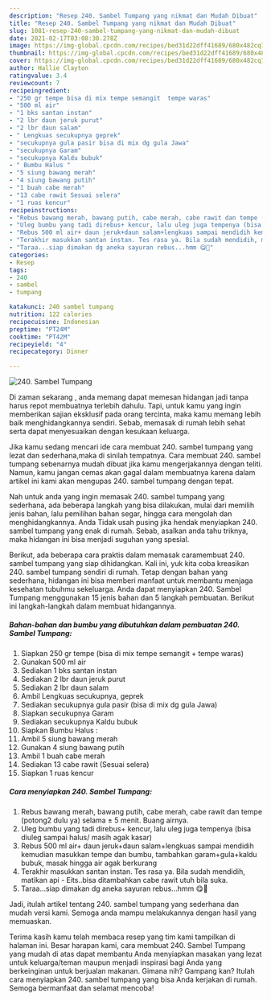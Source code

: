 ```yaml
---
description: "Resep 240. Sambel Tumpang yang nikmat dan Mudah Dibuat"
title: "Resep 240. Sambel Tumpang yang nikmat dan Mudah Dibuat"
slug: 1081-resep-240-sambel-tumpang-yang-nikmat-dan-mudah-dibuat
date: 2021-02-17T03:08:30.278Z
image: https://img-global.cpcdn.com/recipes/bed31d22dff41689/680x482cq70/240-sambel-tumpang-foto-resep-utama.jpg
thumbnail: https://img-global.cpcdn.com/recipes/bed31d22dff41689/680x482cq70/240-sambel-tumpang-foto-resep-utama.jpg
cover: https://img-global.cpcdn.com/recipes/bed31d22dff41689/680x482cq70/240-sambel-tumpang-foto-resep-utama.jpg
author: Hallie Clayton
ratingvalue: 3.4
reviewcount: 7
recipeingredient:
- "250 gr tempe bisa di mix tempe semangit  tempe waras"
- "500 ml air"
- "1 bks santan instan"
- "2 lbr daun jeruk purut"
- "2 lbr daun salam"
- " Lengkuas secukupnya geprek"
- "secukupnya gula pasir bisa di mix dg gula Jawa"
- "secukupnya Garam"
- "secukupnya Kaldu bubuk"
- " Bumbu Halus "
- "5 siung bawang merah"
- "4 siung bawang putih"
- "1 buah cabe merah"
- "13 cabe rawit Sesuai selera"
- "1 ruas kencur"
recipeinstructions:
- "Rebus bawang merah, bawang putih, cabe merah, cabe rawit dan tempe (potong2 dulu ya) selama ± 5 menit. Buang airnya."
- "Uleg bumbu yang tadi direbus+ kencur, lalu uleg juga tempenya (bisa diuleg sampai halus/ masih agak kasar)"
- "Rebus 500 ml air+ daun jeruk+daun salam+lengkuas sampai mendidih kemudian masukkan tempe dan bumbu, tambahkan garam+gula+kaldu bubuk, masak hingga air agak berkurang"
- "Terakhir masukkan santan instan. Tes rasa ya. Bila sudah mendidih, matikan api Eits..bisa ditambahkan cabe rawit utuh bila suka."
- "Taraa...siap dimakan dg aneka sayuran rebus...hmm 😋🤭"
categories:
- Resep
tags:
- 240
- sambel
- tumpang

katakunci: 240 sambel tumpang 
nutrition: 122 calories
recipecuisine: Indonesian
preptime: "PT24M"
cooktime: "PT42M"
recipeyield: "4"
recipecategory: Dinner

---
```



![240. Sambel Tumpang](https://img-global.cpcdn.com/recipes/bed31d22dff41689/680x482cq70/240-sambel-tumpang-foto-resep-utama.jpg)

Di zaman  sekarang , anda memang dapat memesan hidangan jadi tanpa harus repot membuatnya terlebih dahulu. Tapi, untuk kamu yang ingin memberikan sajian eksklusif pada orang tercinta, maka kamu memang lebih baik menghidangkannya sendiri. Sebab, memasak di rumah lebih sehat serta dapat menyesuaikan dengan kesukaan keluarga.

Jika kamu sedang mencari ide cara membuat 240. sambel tumpang yang lezat dan sederhana,maka di sinilah tempatnya. Cara membuat 240. sambel tumpang  sebenarnya mudah dibuat jika kamu mengerjakannya dengan teliti. Namun, kamu jangan cemas akan gagal dalam membuatnya 
karena dalam artikel ini kami akan mengupas 240. sambel tumpang dengan tepat.  



Nah untuk anda yang ingin memasak 240. sambel tumpang yang sederhana, ada beberapa langkah yang bisa dilakukan, mulai dari memilih jenis bahan, lalu pemilihan bahan segar, hingga cara mengolah dan menghidangkannya. Anda Tidak usah pusing jika hendak menyiapkan 240. sambel tumpang yang enak di rumah. Sebab, asalkan anda  tahu triknya, maka hidangan ini bisa menjadi suguhan yang spesial.

Berikut, ada beberapa cara praktis  dalam memasak caramembuat 240. sambel tumpang yang siap dihidangkan. Kali ini, yuk kita coba kreasikan 240. sambel tumpang sendiri di rumah. Tetap dengan bahan yang sederhana, hidangan ini bisa memberi manfaat untuk membantu menjaga kesehatan tubuhmu sekeluarga. Anda dapat menyiapkan 240. Sambel Tumpang menggunakan 15 jenis bahan dan 5 langkah pembuatan. Berikut ini langkah-langkah dalam membuat hidangannya.

<!--inarticleads1-->

##### Bahan-bahan dan bumbu yang dibutuhkan dalam pembuatan 240. Sambel Tumpang:

1. Siapkan 250 gr tempe (bisa di mix tempe semangit + tempe waras)
1. Gunakan 500 ml air
1. Sediakan 1 bks santan instan
1. Sediakan 2 lbr daun jeruk purut
1. Sediakan 2 lbr daun salam
1. Ambil  Lengkuas secukupnya, geprek
1. Sediakan secukupnya gula pasir (bisa di mix dg gula Jawa)
1. Siapkan secukupnya Garam
1. Sediakan secukupnya Kaldu bubuk
1. Siapkan  Bumbu Halus :
1. Ambil 5 siung bawang merah
1. Gunakan 4 siung bawang putih
1. Ambil 1 buah cabe merah
1. Sediakan 13 cabe rawit (Sesuai selera)
1. Siapkan 1 ruas kencur




<!--inarticleads2-->

##### Cara menyiapkan 240. Sambel Tumpang:

1. Rebus bawang merah, bawang putih, cabe merah, cabe rawit dan tempe (potong2 dulu ya) selama ± 5 menit. Buang airnya.
1. Uleg bumbu yang tadi direbus+ kencur, lalu uleg juga tempenya (bisa diuleg sampai halus/ masih agak kasar)
1. Rebus 500 ml air+ daun jeruk+daun salam+lengkuas sampai mendidih kemudian masukkan tempe dan bumbu, tambahkan garam+gula+kaldu bubuk, masak hingga air agak berkurang
1. Terakhir masukkan santan instan. Tes rasa ya. Bila sudah mendidih, matikan api - Eits..bisa ditambahkan cabe rawit utuh bila suka.
1. Taraa...siap dimakan dg aneka sayuran rebus...hmm 😋🤭




Jadi, itulah artikel tentang  240. sambel tumpang  yang sederhana dan mudah versi kami. Semoga anda mampu melakukannya dengan hasil yang memuaskan. 

Terima kasih kamu telah membaca resep yang tim kami tampilkan di halaman ini. Besar harapan kami, cara membuat  240. Sambel Tumpang yang mudah di atas dapat membantu Anda menyiapkan masakan yang lezat untuk keluarga/teman maupun menjadi inspirasi bagi Anda yang berkeinginan untuk berjualan makanan. Gimana nih? Gampang kan? Itulah cara menyiapkan 240. sambel tumpang yang bisa Anda kerjakan di rumah. Semoga bermanfaat dan selamat mencoba!

